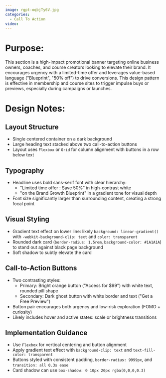 ```yaml
---
image: rgpt-oqbjTy6V.jpg
categories:
  - Call To Action
video:
---
```

# Purpose:
This section is a high-impact promotional banner targeting online business owners, coaches, and course creators looking to elevate their brand. It encourages urgency with a limited-time offer and leverages value-based language ("Blueprint", "50% off") to drive conversions. This design pattern is effective in membership and course sites to trigger impulse buys or previews, especially during campaigns or launches.

# Design Notes:

## Layout Structure
* Single centered container on a dark background
* Large heading text stacked above two call-to-action buttons
* Layout uses `Flexbox` or `Grid` for column alignment with buttons in a row below text

## Typography
* Headline uses bold sans-serif font with clear hierarchy:
  - "Limited time offer : Save 50%" in high-contrast white
  - "on the Brand Growth Blueprint" in a gradient tone for visual depth
* Font size significantly larger than surrounding content, creating a strong focal point

## Visual Styling
* Gradient text effect on lower line: likely `background: linear-gradient()` with `-webkit-background-clip: text` and `color: transparent`
* Rounded dark card (`border-radius: 1.5rem`, `background-color: #1A1A1A`) to stand out against black page background
* Soft shadow to subtly elevate the card

## Call-to-Action Buttons
* Two contrasting styles:
  - Primary: Bright orange button ("Access for $99") with white text, rounded pill shape
  - Secondary: Dark ghost button with white border and text ("Get a Free Preview")
* Button pair encourages both urgency and low-risk exploration (FOMO + curiosity)
* Likely includes hover and active states: scale or brightness transitions

## Implementation Guidance
* Use `Flexbox` for vertical centering and button alignment
* Apply gradient text effect with `background-clip: text` and `text-fill-color: transparent`
* Buttons styled with consistent padding, `border-radius: 9999px`, and `transition: all 0.3s ease`
* Card shadow can use `box-shadow: 0 10px 20px rgba(0,0,0,0.3)`

